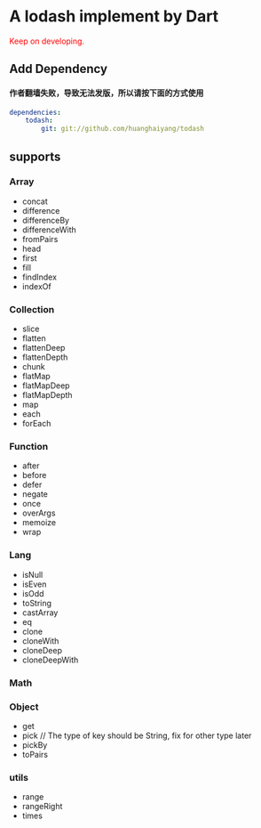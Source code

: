 # A lodash implement by Dart

<font style="color:red;"> Keep on developing. </font>  

## Add Dependency

#### 作者翻墙失败，导致无法发版，所以请按下面的方式使用

```yaml
dependencies:
    todash:
        git: git://github.com/huanghaiyang/todash
```

## supports

### Array
+ concat
+ difference
+ differenceBy
+ differenceWith
+ fromPairs
+ head
+ first
+ fill
+ findIndex
+ indexOf

### Collection
+ slice
+ flatten
+ flattenDeep
+ flattenDepth
+ chunk
+ flatMap
+ flatMapDeep
+ flatMapDepth
+ map
+ each
+ forEach

### Function
+ after
+ before
+ defer
+ negate
+ once
+ overArgs
+ memoize
+ wrap

### Lang
+ isNull
+ isEven
+ isOdd
+ toString
+ castArray
+ eq
+ clone
+ cloneWith
+ cloneDeep
+ cloneDeepWith

### Math

### Object
+ get
+ pick       // The type of key should be String, fix for other type later
+ pickBy
+ toPairs

### utils
+ range
+ rangeRight
+ times